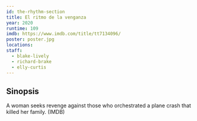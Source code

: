 ```yaml
---
id: the-rhythm-section
title: El ritmo de la venganza
year: 2020
runtime: 109
imdb: https://www.imdb.com/title/tt7134096/
poster: poster.jpg
locations:
staff:
  - blake-lively
  - richard-brake
  - elly-curtis
---
```


## Sinopsis

A woman seeks revenge against those who orchestrated a plane crash that killed
her family. (IMDB)

